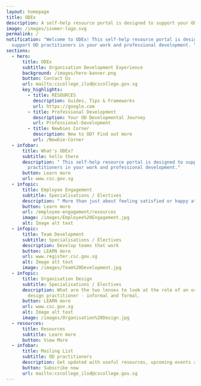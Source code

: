 ```yaml
---
layout: homepage
title: ODEx
description: A self-help resource portal is designed to support your OD practice.
image: /images/isomer-logo.svg
permalink: /
notification: "Welcome to ODEx! This self-help resource portal is designed to
  support OD practitioners in your work and professional development. "
sections:
  - hero:
      title: ODEx
      subtitle: Organisation Development Experience
      background: /images/hero-banner.png
      button: Contact Us
      url: mailto:cscollege_ilod@cscollege.gov.sg
      key_highlights:
        - title: RESOURCES
          description: Guides, Tips & Frameworks
          url: https://google.com
        - title: Professional Development
          description: Your OD Developmental Journey
          url: Professional-Development
        - title: Newbies Corner
          description: New to OD? Find out more
          url: /Newbie-Corner
  - infobar:
      title: What's ODEx?
      subtitle: hello there
      description: " This self-help resource portal is designed to support OD
        practitioners in your work and professional development."
      button: Learn more
      url: www.csc.gov.sg
  - infopic:
      title: Employee Engagement
      subtitle: Specialisations / Electives
      description: " More than just about feeling satisfied or happy at work"
      button: Learn more
      url: /employee-engagement/resources
      image: /images/Employee%20Engagement.jpg
      alt: Image alt text
  - infopic:
      title: Team Development
      subtitle: Specialisations / Electives
      description: Develop teams that work
      button: LEARN more
      url: www.register.csc.gov.sg
      alt: Image alt text
      image: /images/Team%20Development.jpg
  - infopic:
      title: Organisation Design
      subtitle: Specialisations / Electives
      description: What are the two lenses to look at the role of an organisation
        design practitioner - informal and formal.
      button: LEARN more
      url: www.csc.gov.sg
      alt: Image alt text
      image: /images/Organisation%20Design.jpg
  - resources:
      title: Resources
      subtitle: Learn more
      button: View More
  - infobar:
      title: Mailing List
      subtitle: OD practitioners
      description: Get updated with useful resources, upcoming events and programmes
      button: Subscribe now
      url: mailto:cscollege_ilod@cscollege.gov.sg
---
```

